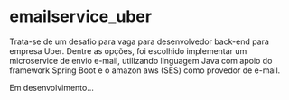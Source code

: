 # emailservice_uber
Trata-se de um desafio para vaga para desenvolvedor back-end para empresa Uber. Dentre as opções, foi escolhido implementar um microservice de envio e-mail, utilizando linguagem Java com apoio do  framework Spring Boot e o amazon aws (SES) como provedor  de e-mail. 



Em desenvolvimento...

